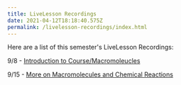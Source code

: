 ```yaml
---
title: LiveLesson Recordings
date: 2021-04-12T18:18:40.575Z
permalink: /livelesson-recordings/index.html
---
```

Here are a list of this semester's LiveLesson Recordings:

9/8 - [Introduction to Course/Macromoleucles](https://www.connexus.com/external/livelesson/?url-path=pv0713zdtb4k&domain=ue2prod01.livelesson.com)

9/15 - [More on Macromolecules and Chemical Reactions](https://www.connexus.com/external/livelesson/?url-path=p81ijwa2jizc&domain=ue2prod01.livelesson.com)

